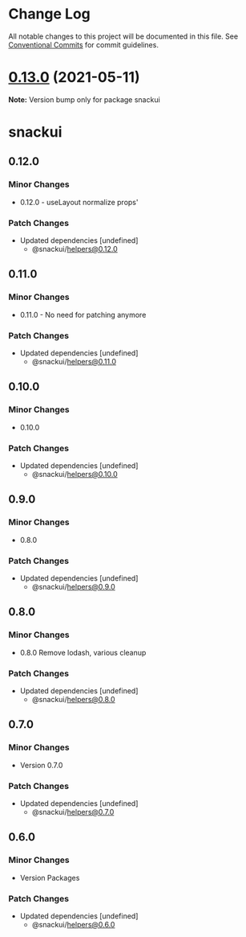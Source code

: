 # Change Log

All notable changes to this project will be documented in this file.
See [Conventional Commits](https://conventionalcommits.org) for commit guidelines.

# [0.13.0](https://github.com/getdish/dish/compare/v0.3.2...v0.13.0) (2021-05-11)

**Note:** Version bump only for package snackui





# snackui

## 0.12.0

### Minor Changes

- 0.12.0 - useLayout normalize props'

### Patch Changes

- Updated dependencies [undefined]
  - @snackui/helpers@0.12.0

## 0.11.0

### Minor Changes

- 0.11.0 - No need for patching anymore

### Patch Changes

- Updated dependencies [undefined]
  - @snackui/helpers@0.11.0

## 0.10.0

### Minor Changes

- 0.10.0

### Patch Changes

- Updated dependencies [undefined]
  - @snackui/helpers@0.10.0

## 0.9.0

### Minor Changes

- 0.8.0

### Patch Changes

- Updated dependencies [undefined]
  - @snackui/helpers@0.9.0

## 0.8.0

### Minor Changes

- 0.8.0 Remove lodash, various cleanup

### Patch Changes

- Updated dependencies [undefined]
  - @snackui/helpers@0.8.0

## 0.7.0

### Minor Changes

- Version 0.7.0

### Patch Changes

- Updated dependencies [undefined]
  - @snackui/helpers@0.7.0

## 0.6.0

### Minor Changes

- Version Packages

### Patch Changes

- Updated dependencies [undefined]
  - @snackui/helpers@0.6.0
